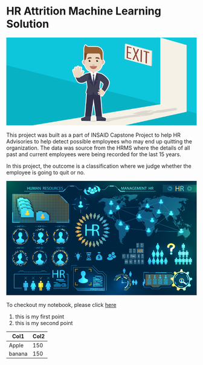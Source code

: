 # HR Attrition Machine Learning Solution


![enter image description here](https://github.com/amruta-gawande/hr-employee-attrition/blob/main/Attrtion.png?raw=true)

This project was built as a part of INSAID Capstone Project to help HR Advisories to help detect possible employees who may end up quitting the organization. 
The data was source from the HRMS where the details of all past and current employees were being recorded for the last 15 years.

In this project, the outcome is a classification where we judge whether the employee is going to quit or no.

![enter image description here](https://github.com/amruta-gawande/hr-employee-attrition/blob/main/hr-analytics-10.jpg?raw=true)


To checkout my notebook, please click [here](https://github.com/amruta-gawande/hr-employee-attrition/blob/main/HR_Analytics.ipynb)

1. this is my first point
2. this is my second point

| Col1 | Col2 |
|--|--|
| Apple | 150 |
| banana| 150 |
